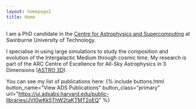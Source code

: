 ```yaml
---
layout: homepage2
title: Home
---
```


I am a PhD candidate in the [Centre for Astrophysics and Supercomputing](https://astronomy.swin.edu.au/) at Swinburne University of Technology.

I specialise in using large simulations to study the composition and evolution of the Intergalactic Medium through cosmic time. 
My research is part of the ARC Centre of Excellence for All-Sky Astrophysics in 3 Dimensions ([ASTRO 3D](https://astro3d.org.au/)). 

You can see my list of publications here:
{% include buttons.html button_name="View ADS Publications" button_class="primary" url="https://ui.adsabs.harvard.edu/public-libraries/JVI0wKk5ThW2taKTMT2oEQ" %}
    



